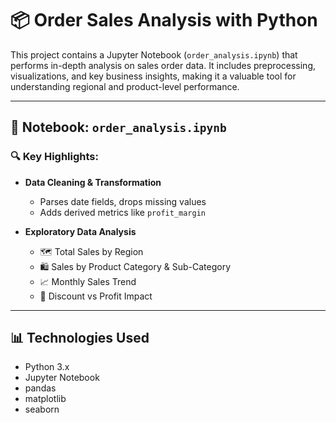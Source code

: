 # 📦 Order Sales Analysis with Python

This project contains a Jupyter Notebook (`order_analysis.ipynb`) that performs in-depth analysis on sales order data. It includes preprocessing, visualizations, and key business insights, making it a valuable tool for understanding regional and product-level performance.

---

## 📝 Notebook: `order_analysis.ipynb`

### 🔍 Key Highlights:
- **Data Cleaning & Transformation**
  - Parses date fields, drops missing values
  - Adds derived metrics like `profit_margin`

- **Exploratory Data Analysis**
  - 🗺️ Total Sales by Region
  - 🛍️ Sales by Product Category & Sub-Category
  - 📈 Monthly Sales Trend
  - 🔄 Discount vs Profit Impact

---

## 📊 Technologies Used

- Python 3.x
- Jupyter Notebook
- pandas
- matplotlib
- seaborn
